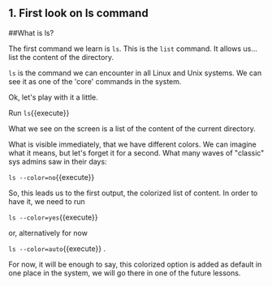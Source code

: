 ## 1. First look on ls command

##What is ls?

The first command we learn is `ls`. This is the `list` command. It allows us... list the content of the directory.

`ls` is the command we can encounter in all Linux and Unix systems. We can see it as one of the 'core' commands in the system.

Ok, let's play with it a little.

Run `ls`{{execute}}

What we see on the screen is a list of the content of the current directory.

What is visible immediately, that we have different colors. We can imagine what it means, but let's forget it for a second. What many waves of "classic" sys admins saw in their days:

`ls --color=no`{{execute}}

So, this leads us to the first output, the colorized list of content. In order to have it, we need to run

`ls --color=yes`{{execute}}

or, alternatively for now

`ls --color=auto`{{execute}} .

For now, it will be enough to say, this colorized option is added as default in one place in the system, we will go there in one of the future lessons.
